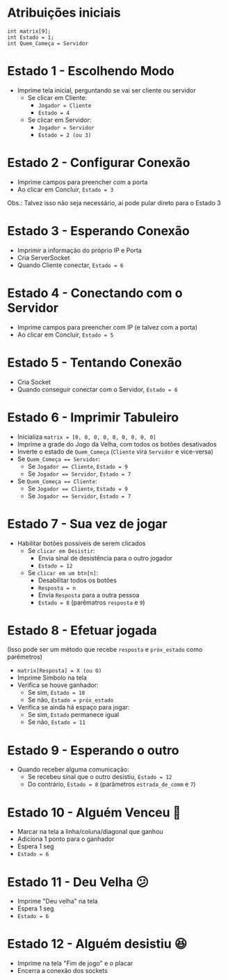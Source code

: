 # Atribuições iniciais
    int matrix[9];
    int Estado = 1;
    int Quem_Começa = Servidor

# Estado 1 - Escolhendo Modo
- Imprime tela inicial, perguntando se vai ser cliente ou servidor
  - Se clicar em Cliente:
    - `Jogador = Cliente`
    - `Estado = 4`
  - Se clicar em Servidor:
    - `Jogador = Servidor`
    - `Estado = 2 (ou 3)`

# Estado 2 - Configurar Conexão
- Imprime campos para preencher com  a porta
- Ao clicar em Concluir, `Estado = 3`

Obs.: Talvez isso não seja necessário, aí pode pular direto para o Estado 3

# Estado 3 - Esperando Conexão
- Imprimir a informação do próprio IP e Porta
- Cria ServerSocket
- Quando Cliente conectar, `Estado = 6`

# Estado 4 - Conectando com o Servidor
- Imprime campos para preencher com IP (e talvez com a porta)
- Ao clicar em Concluir, `Estado = 5`

# Estado 5 - Tentando Conexão
- Cria Socket
- Quando conseguir conectar com o Servidor, `Estado = 6`

# Estado 6 - Imprimir Tabuleiro
- Inicializa `matrix = [0, 0, 0, 0, 0, 0, 0, 0, 0]`
- Imprime a grade do Jogo da Velha, com todos os botões desativados
- Inverte o estado de `Quem_Começa` (`Cliente` vira `Servidor` e vice-versa)
- Se `Quem_Começa == Servidor`:
  - Se `Jogador == Cliente`, `Estado = 9`
  - Se `Jogador == Servidor`, `Estado = 7`
- Se `Quem_Começa == Cliente`:
  - Se `Jogador == Cliente`, `Estado = 9`
  - Se `Jogador == Servidor`, `Estado = 7`

# Estado 7 - Sua vez de jogar
- Habilitar botões possíveis de serem clicados
  - Se `clicar em Desistir`:
    - Envia sinal de desistência para o outro jogador
    - `Estado = 12`
  - Se `clicar em um btn[n]`:
    - Desabilitar todos os botões
    - `Resposta = n`
    - Envia `Resposta` para a outra pessoa
    - `Estado = 8` (parêmatros `resposta` e `9`)

# Estado 8 - Efetuar jogada
(Isso pode ser um método que recebe `resposta` e `próx_estado` como parêmetros)
- `matrix[Resposta] = X (ou O)`
- Imprime Símbolo na tela
- Verifica se houve ganhador:
  - Se sim, `Estado = 10`
  - Se não, `Estado = próx_estado`
- Verifica se ainda há espaço para jogar:
  - Se sim, `Estado` permanece igual
  - Se não, `Estado = 11`

# Estado 9 - Esperando o outro
- Quando receber alguma comunicação:
  - Se recebeu sinal que o outro desistiu, `Estado = 12`
  - Do contrário, `Estado = 8` (parâmetros `estrada_de_comm` e `7`)

# Estado 10 - Alguém Venceu :tada:
- Marcar na tela a linha/coluna/diagonal que ganhou
- Adiciona 1 ponto para o ganhador
- Espera 1 seg
- `Estado = 6`

# Estado 11 - Deu Velha :confused:
- Imprime "Deu velha" na tela
- Espera 1 seg
- `Estado = 6`

# Estado 12 - Alguém desistiu :satisfied:
- Imprime na tela "Fim de jogo" e o placar
- Encerra a conexão dos sockets
